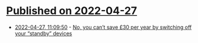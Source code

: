 # [Published on 2022-04-27](index.md)

* [2022-04-27, 11:09:50](https://news.ycombinator.com/item?id=31178506) - [No, you can’t save £30 per year by switching off your “standby” devices](https://shkspr.mobi/blog/2021/10/no-you-cant-save-30-per-year-by-switching-off-your-standby-devices/)
